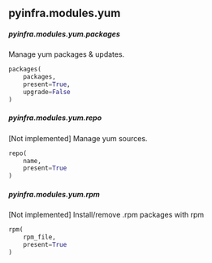 ## pyinfra.modules.yum


##### pyinfra.modules.yum.packages

Manage yum packages & updates.

```py
packages(
    packages,
    present=True,
    upgrade=False
)
```


##### pyinfra.modules.yum.repo

[Not implemented] Manage yum sources.

```py
repo(
    name,
    present=True
)
```


##### pyinfra.modules.yum.rpm

[Not implemented] Install/remove .rpm packages with rpm

```py
rpm(
    rpm_file,
    present=True
)
```
